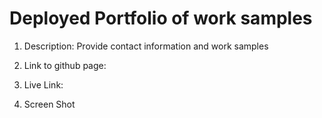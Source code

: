 # Deployed Portfolio of work samples

1. Description: Provide contact information and work samples

2. Link to github page: 

3. Live Link: 

4. Screen Shot

